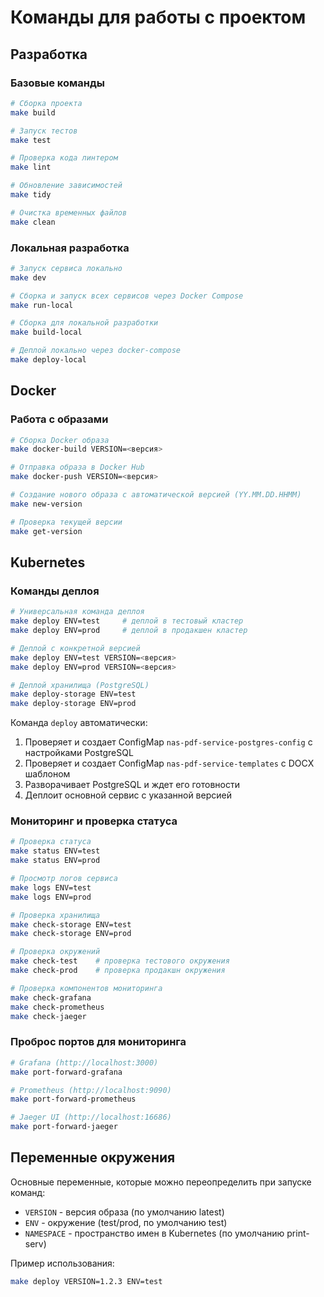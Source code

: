 # Команды для работы с проектом

## Разработка

### Базовые команды
```bash
# Сборка проекта
make build

# Запуск тестов
make test

# Проверка кода линтером
make lint

# Обновление зависимостей
make tidy

# Очистка временных файлов
make clean
```

### Локальная разработка
```bash
# Запуск сервиса локально
make dev

# Сборка и запуск всех сервисов через Docker Compose
make run-local

# Сборка для локальной разработки
make build-local

# Деплой локально через docker-compose
make deploy-local
```

## Docker

### Работа с образами
```bash
# Сборка Docker образа
make docker-build VERSION=<версия>

# Отправка образа в Docker Hub
make docker-push VERSION=<версия>

# Создание нового образа с автоматической версией (YY.MM.DD.HHMM)
make new-version

# Проверка текущей версии
make get-version
```

## Kubernetes

### Команды деплоя
```bash
# Универсальная команда деплоя
make deploy ENV=test     # деплой в тестовый кластер
make deploy ENV=prod     # деплой в продакшен кластер

# Деплой с конкретной версией
make deploy ENV=test VERSION=<версия>
make deploy ENV=prod VERSION=<версия>

# Деплой хранилища (PostgreSQL)
make deploy-storage ENV=test
make deploy-storage ENV=prod
```

Команда `deploy` автоматически:
1. Проверяет и создает ConfigMap `nas-pdf-service-postgres-config` с настройками PostgreSQL
2. Проверяет и создает ConfigMap `nas-pdf-service-templates` с DOCX шаблоном
3. Разворачивает PostgreSQL и ждет его готовности
4. Деплоит основной сервис с указанной версией

### Мониторинг и проверка статуса
```bash
# Проверка статуса
make status ENV=test
make status ENV=prod

# Просмотр логов сервиса
make logs ENV=test
make logs ENV=prod

# Проверка хранилища
make check-storage ENV=test
make check-storage ENV=prod

# Проверка окружений
make check-test    # проверка тестового окружения
make check-prod    # проверка продакшн окружения

# Проверка компонентов мониторинга
make check-grafana
make check-prometheus
make check-jaeger
```

### Проброс портов для мониторинга
```bash
# Grafana (http://localhost:3000)
make port-forward-grafana

# Prometheus (http://localhost:9090)
make port-forward-prometheus

# Jaeger UI (http://localhost:16686)
make port-forward-jaeger
```

## Переменные окружения

Основные переменные, которые можно переопределить при запуске команд:

- `VERSION` - версия образа (по умолчанию latest)
- `ENV` - окружение (test/prod, по умолчанию test)
- `NAMESPACE` - пространство имен в Kubernetes (по умолчанию print-serv)

Пример использования:
```bash
make deploy VERSION=1.2.3 ENV=test